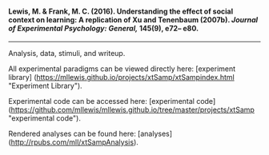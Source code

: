 
#### Lewis, M. & Frank, M. C. (2016). Understanding the effect of social context on learning: A replication of Xu and Tenenbaum (2007b). *Journal of Experimental Psychology: General,* 145(9), e72– e80.

-----

Analysis, data, stimuli, and writeup. 

All experimental paradigms can be viewed directly here: [experiment library] (https://mllewis.github.io/projects/xtSamp/xtSampindex.html "Experiment Library"). 

Experimental code can be accessed here: [experimental code] (https://github.com/mllewis/mllewis.github.io/tree/master/projects/xtSamp "experimental code").

Rendered analyses can be found here: [analyses] (http://rpubs.com/mll/xtSampAnalysis).
